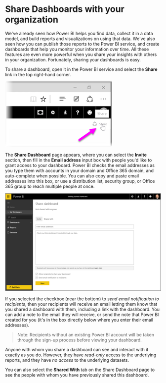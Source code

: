 <properties
   pageTitle="Share Dashboards with your organization"
   description="Let others see your amazing dashboards with ease"
   services="powerbi"
   documentationCenter=""
   authors="davidiseminger"
   manager="mblythe"
   backup=""
   editor=""
   tags=""
   qualityFocus="no"
   qualityDate=""
   featuredVideoId="0tUwn8DHo3s"
   featuredVideoThumb=""
   courseDuration="7m"/>

<tags
   ms.service="powerbi"
   ms.devlang="NA"
   ms.topic="get-started-article"
   ms.tgt_pltfrm="NA"
   ms.workload="powerbi"
   ms.date="12/01/2016"
   ms.author="davidi"/>

# Share Dashboards with your organization

We've already seen how Power BI helps you find data, collect it in a data model, and build reports and visualizations on using that data. We've also seen how you can publish those reports to the Power BI service, and create dashboards that help you monitor your information over time. All these features are even more powerful when you share your insights with others in your organization. Fortunately, sharing your dashboards is easy.

To share a dashboard, open it in the Power BI service and select the **Share** link in the top right-hand corner.

![](media/powerbi-learning-4-4-share-dashboards/4-4_1.png)

The **Share Dashboard** page appears, where you can select the **Invite** section, then fill in the **Email address** input box with people you'd like to grant access to your dashboard. Power BI checks the email addresses as you type them with accounts in your domain and Office 365 domain, and auto-complete when possible. You can also copy and paste email addresses into this box, or use a distribution list, security group, or Office 365 group to reach multiple people at once.

![](media/powerbi-learning-4-4-share-dashboards/4-4_2.png)

If you selected the checkbox (near the bottom) to *send email notification to recipients*, then your recipients will receive an email letting them know that you shared a dashboard with them, including a link with the dashboard. You can add a note to the email they will receive, or send the note that Power BI created for you (it's in the box directly below where you enter their email addresses).

> Note: Recipients without an existing Power BI account will be taken through the sign-up process before viewing your dashboard.

Anyone with whom you share a dashboard can see and interact with it exactly as you do. However, they have *read-only* access to the underlying reports, and they have *no access* to the underlying datasets.

You can also select the **Shared With** tab on the Share Dashboard page to see the people with whom you have previously shared this dashboard.
